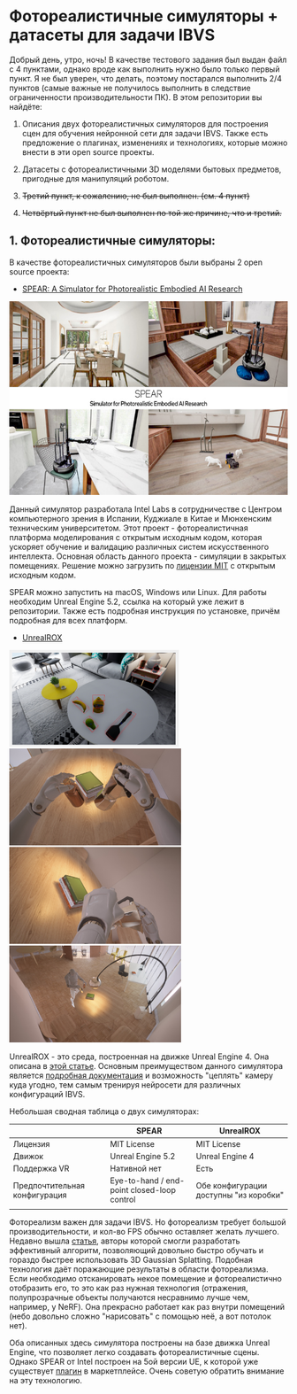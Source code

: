 # Фотореалистичные симуляторы + датасеты для задачи IBVS 

Добрый день, утро, ночь! В качестве тестового задания был выдан файл с 4 пунктами, однако вроде как выполнить нужно было только первый пункт. Я не был уверен, что делать, поэтому постарался выполнить 2/4 пунктов (самые важные не получилось выполнить в следствие ограниченности производительности ПК). В этом репозитории вы найдёте:

1. Описания двух фотореалистичных симуляторов для построения сцен для обучения нейронной сети для задачи IBVS. Также есть предложение о плагинах, изменениях и технологиях, которые можно внести в эти open source проекты.

2. Датасеты с фотореалистичными 3D моделями бытовых предметов, пригодные для манипуляций роботом.

3. ~~Третий пункт, к сожалению, не был выполнен. (см. 4 пункт)~~

4. ~~Четвёртый пункт не был выполнен по той же причине, что и третий.~~

## 1. Фотореалистичные симуляторы:

В качестве фотореалистичных симуляторов были выбраны 2 open source проекта:

- [SPEAR: A Simulator for Photorealistic Embodied AI Research](https://github.com/isl-org/spear#building-from-source)

<img src="./images/SPEARSim_mainPage.jpeg" height="350" />

Данный симулятор разработала Intel Labs в сотрудничестве с Центром компьютерного зрения в Испании, Куджиале в Китае и Мюнхенским техническим университетом. Этот проект - фотореалистичная платформа моделирования с открытым исходным кодом, которая ускоряет обучение и валидацию различных систем искусственного интеллекта. Основная область данного проекта - симуляции в закрытых помещениях. Решение можно загрузить по [лицензии MIT](https://github.com/isl-org/spear/blob/main/LICENSE.txt) с открытым исходным кодом.

SPEAR можно запустить на macOS, Windows или Linux. Для работы необходим Unreal Engine 5.2, ссылка на который уже лежит в репозитории. Также есть подробная инструкция по установке, причём подробная для всех платформ.

- [UnrealROX](https://github.com/3dperceptionlab/unrealrox#unrealrox)

<img src="./images/UnrealROXSim_example1.jpeg" height="175" />
<img src="./images/UnrealROXSim_example2.jpeg" height="175" />
<img src="./images/UnrealROXSim_example3.jpeg" height="175" />
<img src="./images/UnrealROXSim_example4.jpeg" height="175" />

UnrealROX - это среда, построенная на движке Unreal Engine 4. Она описана в [этой статье](https://arxiv.org/pdf/1810.06936.pdf). Основным преимуществом данного симулятора является [подробная документация](https://unrealrox.readthedocs.io/en/latest/) и возможность "цеплять" камеру куда угодно, тем самым тренируя нейросети для различных конфигураций IBVS.

Небольшая сводная таблица о двух симуляторах:

|                               | SPEAR                                       | UnrealROX                                |
| ----------------------------- | ------------------------------------------- | ---------------------------------------- |
| Лицензия                      | MIT License                                 | MIT License                              |
| Движок                        | Unreal Engine 5.2                           | Unreal Engine 4                          |
| Поддержка VR                  | Нативной нет                                | Есть                                     |
| Предпочтительная конфигурация | Eye-to-hand / end-point closed-loop control | Обе конфигурации доступны "из коробки"   |
|||

Фотореализм важен для задачи IBVS. Но фотореализм требует большой производительности, и кол-во FPS обычно оставляет желать лучшего. Недавно вышла [статья](https://dl.acm.org/doi/pdf/10.1145/3592433), авторы которой смогли разработать эффективный алгоритм, позволяющий довольно быстро обучать и гораздо быстрее использовать 3D Gaussian Splatting. Подобная технология даёт поражающие результаты в области фотореализма. Если необходимо отсканировать некое помещение и фотореалистично отобразить его, то это как раз нужная технология (отражения, полупрозрачные объекты получаются несравнимо лучше чем, например, у NeRF). Она прекрасно работает как раз внутри помещений (небо довольно сложно "нарисовать" с помощью неё, а вот потолок нет).

Оба описанных здесь симулятора построены на базе движка Unreal Engine, что позволяет легко создавать фотореалистичные сцены. Однако SPEAR от Intel построен на 5ой версии UE, к которой уже существует [плагин](https://www.unrealengine.com/marketplace/en-US/product/3d-gaussians-plugin) в маркетплейсе. Очень советую обратить внимание на эту технологию.